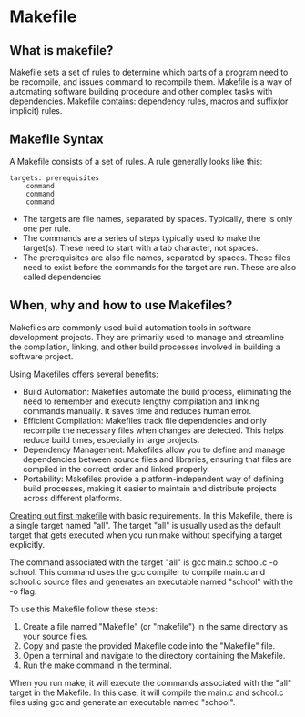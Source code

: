 # Makefile
## What is makefile?
Makefile sets a set of rules to determine which parts of a program need to be recompile, and issues command to recompile them.
Makefile is a way of automating software building procedure and other complex tasks with dependencies.
Makefile contains: dependency rules, macros and suffix(or implicit) rules.

## Makefile Syntax
A Makefile consists of a set of rules. A rule generally looks like this:
```
targets: prerequisites
	command
	command
	command
```
* The targets are file names, separated by spaces. Typically, there is only one per rule.
* The commands are a series of steps typically used to make the target(s). These need to start with a tab character, not spaces.
* The prerequisites are also file names, separated by spaces. These files need to exist before the commands for the target are run. These are also called dependencies

## When, why and how to use Makefiles?
Makefiles are commonly used build automation tools in software development projects. They are primarily used to manage and streamline the compilation, linking, and other build processes involved in building a software project.

Using Makefiles offers several benefits:

* Build Automation: Makefiles automate the build process, eliminating the need to remember and execute lengthy compilation and linking commands manually. It saves time and reduces human error.
* Efficient Compilation: Makefiles track file dependencies and only recompile the necessary files when changes are detected. This helps reduce build times, especially in large projects.
* Dependency Management: Makefiles allow you to define and manage dependencies between source files and libraries, ensuring that files are compiled in the correct order and linked properly.
* Portability: Makefiles provide a platform-independent way of defining build processes, making it easier to maintain and distribute projects across different platforms.

[Creating out first makefile](https://github.com/izabela9/holbertonschool-low_level_programming/blob/main/makefiles/0-Makefile) with basic requirements. 
In this Makefile, there is a single target named "all". The target "all" is usually used as the default target that gets executed when you run make without specifying a target explicitly.

The command associated with the target "all" is gcc main.c school.c -o school. This command uses the gcc compiler to compile main.c and school.c source files and generates an executable named "school" with the -o flag.

To use this Makefile follow these steps:

1. Create a file named "Makefile" (or "makefile") in the same directory as your source files.
2. Copy and paste the provided Makefile code into the "Makefile" file.
3. Open a terminal and navigate to the directory containing the Makefile.
4. Run the make command in the terminal.

When you run make, it will execute the commands associated with the "all" target in the Makefile. In this case, it will compile the main.c and school.c files using gcc and generate an executable named "school".
